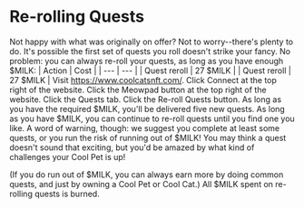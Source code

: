# Re-rolling Quests

Not happy with what was originally on offer? Not to worry--there's plenty to do.
It's possible the first set of quests you roll doesn't strike your fancy. No problem: you can always re-roll your quests, as long as you have enough $MILK:
| Action | Cost |
| --- | --- |
| Quest reroll | 27 $MILK |
| Quest reroll | 27 $MILK |
Visit https://www.coolcatsnft.com/.
Click Connect at the top right of the website.
Click the Meowpad button at the top right of the website.
Click the Quests tab.
Click the Re-roll Quests button. As long as you have the required $MILK, you'll be delivered five new quests.
As long as you have $MILK, you can continue to re-roll quests until you find one you like. A word of warning, though: we suggest you complete at least some quests, or you run the risk of running out of $MILK! You may think a quest doesn't sound that exciting, but you'd be amazed by what kind of challenges your Cool Pet is up!

(If you do run out of $MILK, you can always earn more by doing common quests, and just by owning a Cool Pet or Cool Cat.)
All $MILK spent on re-rolling quests is burned.

